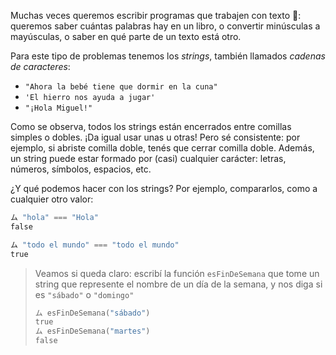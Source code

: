 Muchas veces queremos escribir programas que trabajen con texto :page_facing_up:: queremos saber cuántas palabras hay en un libro, o convertir minúsculas a mayúsculas, o saber en qué parte de un texto está otro.

Para este tipo de problemas tenemos los _strings_, también llamados _cadenas de caracteres_:

* `"Ahora la bebé tiene que dormir en la cuna"`
* `'El hierro nos ayuda a jugar'`
* `"¡Hola Miguel!"`

Como se observa, todos los strings están encerrados entre comillas simples o dobles. ¡Da igual usar unas u otras! Pero sé consistente: por ejemplo, si abriste comilla doble, tenés que cerrar comilla doble. Además, un string puede estar formado por (casi) cualquier carácter: letras, números, símbolos, espacios, etc.

¿Y qué podemos hacer con los strings? Por ejemplo, compararlos, como a cualquier otro valor:

```python
ム "hola" === "Hola"
false

ム "todo el mundo" === "todo el mundo"
true
```

> Veamos si queda claro: escribí la función `esFinDeSemana` que tome un string que represente el nombre de un día de la semana, y nos diga si es `"sábado"` o `"domingo"`
>
> ```python
> ム esFinDeSemana("sábado")
> true
> ム esFinDeSemana("martes")
> false
> ```

